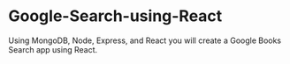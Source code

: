 # Google-Search-using-React

Using MongoDB, Node, Express, and React you will create a Google Books Search app using React.